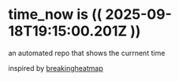 # time_now is (( 2025-09-18T19:15:00.201Z ))

an automated repo that shows the currnent time

inspired by [breakingheatmap](https://github.com/breakingheatmap/breakingheatmap)